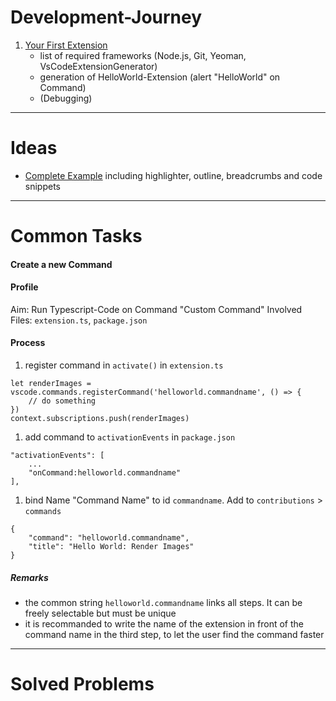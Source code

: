 # Development-Journey
1. [Your First Extension](https://code.visualstudio.com/api/get-started/your-first-extension)
    * list of required frameworks (Node.js, Git, Yeoman, VsCodeExtensionGenerator)
    * generation of HelloWorld-Extension (alert "HelloWorld" on Command)
    * (Debugging)

---
# Ideas
* [Complete Example](https://github.com/svaberg/SWMF-grammar) including highlighter, outline, breadcrumbs and code snippets

---
# Common Tasks
#### Create a new Command
#### Profile
Aim: Run Typescript-Code on Command "Custom Command"
Involved Files: `extension.ts`, `package.json`

#### Process
1. register command in `activate()` in `extension.ts`
```{typescript}
let renderImages = vscode.commands.registerCommand('helloworld.commandname', () => {
	// do something
})
context.subscriptions.push(renderImages)
```
1. add command to `activationEvents` in `package.json`
```{javascript}
"activationEvents": [
    ...
	"onCommand:helloworld.commandname"
],
```
1. bind Name "Command Name" to id `commandname`. Add to `contributions` > `commands`
```{javascript}
{
	"command": "helloworld.commandname",
	"title": "Hello World: Render Images"
}
```

##### Remarks
* the common string `helloworld.commandname` links all steps. It can be freely selectable but must be unique
* it is recommanded to write the name of the extension in front of the command name in the third step, to let the user find the command faster

---
# Solved Problems